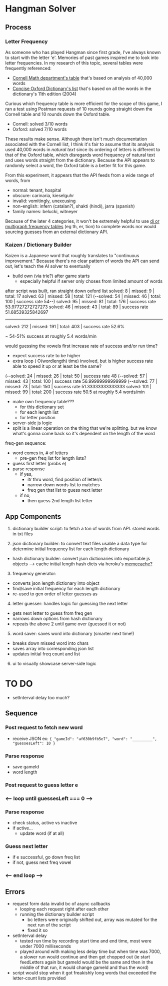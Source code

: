 # Hangman Solver

## Process
### Letter Frequency
As someone who has played Hangman since first grade, I've always known to start with the letter 'e'. Memories of past games inspired me to look into letter frequencies. In my research of this topic, several tables were frequently referenced:
- [Cornell Math department's table](https://www.math.cornell.edu/~mec/2003-2004/cryptography/subs/frequencies.html) that's based on analysis of 40,000 words
- [Concise Oxford Dictionary's list](https://en.oxforddictionaries.com/explore/which-letters-are-used-most) that's based on all the words in the dictionary's 11th edition (2004)

Curious which frequency table is more efficient for the scope of this game, I ran a test using Postman requests of 10 rounds going straight down the Cornell table and 10 rounds down the Oxford table.
- Cornell: solved 3/10 words
- Oxford: solved 7/10 words

These results make sense. Although there isn't much documentation associated with the Cornell list, I think it's fair to assume that its analysis used 40,000 words in *natural text* since its ordering of letters is different to that of the Oxford table, which disregards word frequency of natural text and uses words straight from the dictionary. Because the API appears to randomly select a word, the Oxford table is a better fit for this game.

From this experiment, it appears that the API feeds from a wide range of words, from  
- normal: tenant, hospital
- obscure: carinaria, kieselguhr
- invalid: vomitingly, unexcusing
- non-english: infern (catalan?), shakti (hindi), jarra (spanish)
- family names: belucki, witneyer

Because of the later 4 categories, it won't be extremely helpful to use [di or multigraph frequency tables](https://www.math.cornell.edu/~mec/2003-2004/cryptography/subs/digraphs.html) (eg th, er, tion) to complete words nor would sourcing guesses from an external dictionary API.



### Kaizen / Dictionary Builder
Kaizen is a Japanese word that roughly translates to "continuous improvement." Because there's no clear pattern of words the API can send out, let's teach the AI solver to eventually
  - build own (via trie?) after game starts
    - especially helpful if server only choses from limited amount of words

after script was built, ran straight down oxford list
solved: 8 | missed: 9 | total: 17
solved: 63 | missed: 58 | total: 121
(--solved: 54 | missed: 46 | total: 100 | success rate 54--)
solved: 95 | missed: 81 | total: 176 | success rate 53.97727272727273
solved: 46 | missed: 43 | total: 89 | success rate 51.68539325842697
__________________________________________________________________
solved: 212 | missed: 191 | total: 403 | success rate 52.6%

~ 54-51% success at roughly 5.4 words/min

would guessing the vowels first increase rate of success and/or run time?
- expect success rate to be higher
- extra loop ( O(wordlength) time) involved, but is higher success rate able to speed it up or at least be the same?

(--solved: 24 | missed: 26 | total: 50 | success rate 48
(--solved: 57 | missed: 43 | total: 100 | success rate 56.99999999999999
(--solved: 77 | missed: 73 | total: 150 | success rate 51.33333333333333
solved: 101 | missed: 99 | total: 200 | success rate 50.5
at roughly 5.4 words/min

- make own frequency table???
  - for this dictionary set
  - for each length list
  - for letter position
- server-side js logic
- split is a linear operation on the thing that we're splitting. but we know what's gonna come back so it's dependent on the length of the word

freq-gen sequence:
- word comes in, # of letters
  - pre-gen freq list for length lists?
- guess first letter (probs e)
- parse response
  - if yes,
    - itr thru word, find position of letter/s
    - narrow down words list to matches
    - freq gen that list to guess next letter
  - if no,
    - then guess 2nd length list letter

## App Components
1. dictionary builder script: to fetch a ton of words from API. stored words in txt files

2. json dictionary builder: to convert text files usable a data type for determine initial frequency list for each length dictionary

 - hash dictionary builder: convert json dictionaries into exportable js objects --> cache initial length hash dicts via heroku's [memecache?](https://devcenter.heroku.com/articles/memcachier#node-js)

3. frequency generator:
  - converts json length dictionary into object
  - find/save initial frequency for each length dictionary
  - re-used to gen order of letter guesses as

4. letter guesser: handles logic for guessing the next letter
  - gets next letter to guess from freq gen
  - narrows down options from hash dictionary
  - repeats the above 2 until game over (guessed it or not)

5. word saver: saves word into dictionary (smarter next time!)
  - breaks down missed word into chars
  - saves array into corresponding json list
  - updates initial freq count and list

6. ui to visually showcase server-side logic



# TO DO
- setInterval delay too much?

## Sequence
### Post request to fetch new word
- receive JSON
ex:
`{
  "gameId": "af630b9fb5e7",
  "word": "_________",
  "guessesLeft": 10
}`

### Parse response
- save gameId
- word length

### Post request to guess letter e

### <-- loop until guessesLeft === 0 --> ###
### Parse response
- check status, active vs inactive
- if active...
  - update word (if at all)

### Guess next letter
- if e successful, go down freq list
- if not, guess next freq vowel

### <-- end loop --> ###

## Errors
- request form data invalid bc of async callbacks
  - looping each request right after each other
  - running the dictionary builder script
    - bc letters were originally shifted out, array was mutated for the next run of the script
    - fixed it so
- setInterval delay
  - tested run time by recording start time and end time, most were under 7000 milliseconds
  - played around with making less delay time but when time was 7000, a slower run would continue and then get chopped out (ie start feedLetters again but gameId would be the same and then in the middle of that run, it would change gameId and thus the word)
- script would stop when it got freakishly long words that exceeded the letter-count lists provided
